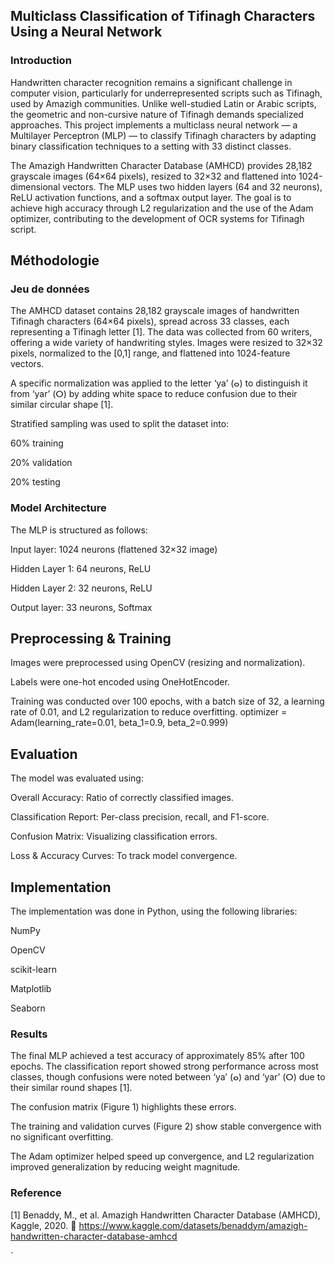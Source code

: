 
## Multiclass Classification of Tifinagh Characters Using a Neural Network
### Introduction
Handwritten character recognition remains a significant challenge in computer vision, particularly for underrepresented scripts such as Tifinagh, used by Amazigh communities. Unlike well-studied Latin or Arabic scripts, the geometric and non-cursive nature of Tifinagh demands specialized approaches.
This project implements a multiclass neural network — a Multilayer Perceptron (MLP) — to classify Tifinagh characters by adapting binary classification techniques to a setting with 33 distinct classes.

The Amazigh Handwritten Character Database (AMHCD) provides 28,182 grayscale images (64×64 pixels), resized to 32×32 and flattened into 1024-dimensional vectors. The MLP uses two hidden layers (64 and 32 neurons), ReLU activation functions, and a softmax output layer. The goal is to achieve high accuracy through L2 regularization and the use of the Adam optimizer, contributing to the development of OCR systems for Tifinagh script.
## Méthodologie
### Jeu de données
The AMHCD dataset contains 28,182 grayscale images of handwritten Tifinagh characters (64×64 pixels), spread across 33 classes, each representing a Tifinagh letter [1]. The data was collected from 60 writers, offering a wide variety of handwriting styles.
Images were resized to 32×32 pixels, normalized to the [0,1] range, and flattened into 1024-feature vectors.

A specific normalization was applied to the letter ‘ya’ (ⴰ) to distinguish it from ‘yar’ (ⵔ) by adding white space to reduce confusion due to their similar circular shape [1].

Stratified sampling was used to split the dataset into:

60% training

20% validation

20% testing
### Model Architecture
The MLP is structured as follows:

Input layer: 1024 neurons (flattened 32×32 image)

Hidden Layer 1: 64 neurons, ReLU

Hidden Layer 2: 32 neurons, ReLU

Output layer: 33 neurons, Softmax

## Preprocessing & Training
Images were preprocessed using OpenCV (resizing and normalization).

Labels were one-hot encoded using OneHotEncoder.

Training was conducted over 100 epochs, with a batch size of 32, a learning rate of 0.01, and L2 regularization to reduce overfitting.
optimizer = Adam(learning_rate=0.01, beta_1=0.9, beta_2=0.999)
 
## Evaluation
The model was evaluated using:

Overall Accuracy: Ratio of correctly classified images.

Classification Report: Per-class precision, recall, and F1-score.

Confusion Matrix: Visualizing classification errors.

Loss & Accuracy Curves: To track model convergence.

## Implementation
The implementation was done in Python, using the following libraries:

NumPy

OpenCV

scikit-learn

Matplotlib

Seaborn

### Results
The final MLP achieved a test accuracy of approximately 85% after 100 epochs.
The classification report showed strong performance across most classes, though confusions were noted between ‘ya’ (ⴰ) and ‘yar’ (ⵔ) due to their similar round shapes [1].

The confusion matrix (Figure 1) highlights these errors.

The training and validation curves (Figure 2) show stable convergence with no significant overfitting.

The Adam optimizer helped speed up convergence, and L2 regularization improved generalization by reducing weight magnitude.
### Reference
[1] Benaddy, M., et al. Amazigh Handwritten Character Database (AMHCD), Kaggle, 2020.
🔗 https://www.kaggle.com/datasets/benaddym/amazigh-handwritten-character-database-amhcd



`   

